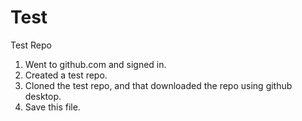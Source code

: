 # Test
Test Repo

1. Went to github.com and signed in.
2. Created a test repo.
3. Cloned the test repo, and that downloaded the repo using github desktop.
4. Save this file.
